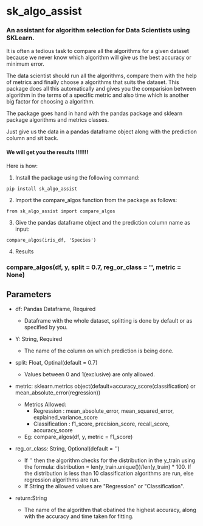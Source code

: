 # sk_algo_assist
### An assistant for algorithm selection for Data Scientists using SKLearn.

It is often a tedious task to compare all the algorithms for a given dataset because we never know which algorithm will give us the best accuracy or minimum error.

The data scientist should run all the algorithms, compare them with the help of metrics and finally choose a algorithms that suits the dataset. This package does all this automatically and gives you the comparision between algorithm in the terms of a specific metric and also time which is another big factor for choosing a algorithm.

The package goes hand in hand with the pandas package and sklearn package algorithms and metrics classes.

Just give us the data in a pandas dataframe object along with the prediction column and sit back. 

#### We will get you the results !!!!!!!

Here is how:

1. Install the package using the following command:

`pip install sk_algo_assist`

2. Import the compare_algos function from the package as follows:

`from sk_algo_assist import compare_algos`

3. Give the pandas dataframe object and the prediction column name as input:

`compare_algos(iris_df, 'Species')`

4. Results

### **compare_algos(df, y, split = 0.7, reg_or_class = '', metric = None)**

Parameters
----------
* df: Pandas Dataframe, Required
    - Dataframe with the whole dataset, splitting is done by default or as specified by you.

* Y: String, Required
    - The name of the column on which prediction is being done.

* split: Float, Optinal(default = 0.7)
    - Values between 0 and 1(exclusive) are only allowed.

* metric: sklearn.metrics object(default=accuracy_score(classification) or mean_absolute_error(regression))
    - Metrics Allowed:
        * Regression     : mean_absolute_error, mean_squared_error, explained_variance_score
        * Classification : f1_score, precision_score, recall_score, accuracy_score
    - Eg: compare_algos(df, y, metric = f1_score)

* reg_or_class: String, Optional(default = '')
    - If '' then the algorithm checks for the distribution in the y_train using the formula: distribution = len(y_train.unique())/len(y_train) * 100. If the distribution is less than 10           classification algorithms are run, else regression algorithms are run.
    - If String the allowed values are "Regression" or "Classification".

* return:String
    - The name of the algorithm that obatined the highest accuracy, along with the accuracy and time taken for fitting.
